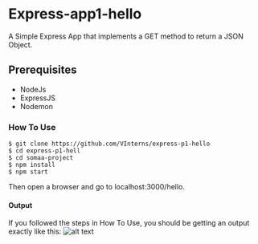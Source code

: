 # Express-app1-hello
A Simple Express App that implements a GET method to return a JSON Object.

## Prerequisites
* NodeJs
* ExpressJS
* Nodemon

### How To Use

```
$ git clone https://github.com/VInterns/express-p1-hello
$ cd express-p1-hell
$ cd somaa-project
$ npm install
$ npm start
```
Then open a browser and go to localhost:3000/hello.

#### Output
If you followed the steps in How To Use, you should be getting an output exactly like this: ![alt text]()